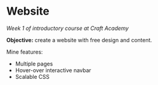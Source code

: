 # Website

*Week 1 of introductory course at Craft Academy*

**Objective:** create a website with free design and content. 

Mine features:

* Multiple pages
* Hover-over interactive navbar
* Scalable CSS
